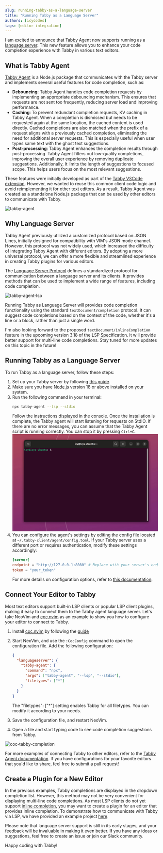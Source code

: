 ```yaml
---
slug: running-tabby-as-a-language-server
title: "Running Tabby as a Language Server"
authors: [icycodes]
tags: [editor integration]
---
```


I am excited to announce that [Tabby Agent](https://github.com/tabbyml/tabby/tree/main/clients/tabby-agent/) now supports running as a [language server](https://microsoft.github.io/language-server-protocol/). This new feature allows you to enhance your code completion experience with Tabby in various text editors.

## What is Tabby Agent

[Tabby Agent](https://github.com/tabbyml/tabby/tree/main/clients/tabby-agent/) is a Node.js package that communicates with the Tabby server and implements several useful features for code completion, such as:

- **Debouncing**: Tabby Agent handles code completion requests by implementing an appropriate debouncing mechanism. This ensures that requests are not sent too frequently, reducing server load and improving performance.
- **Caching**: To prevent redundant completion requests, KV caching in Tabby Agent. When a completion is dismissed but needs to be requested again at the same location, the cached content is used directly. Cached completions are also matched when the prefix of a request aligns with a previously cached completion, eliminating the need for additional server requests. This is especially useful when user types same text with the ghost text suggestions.
- **Post-processing**: Tabby Agent enhances the completion results through post-processing. Tabby Agent filters out low-quality completions, improving the overall user experience by removing duplicate suggestions. Additionally, It limits the length of suggestions to focused scope. This helps users focus on the most relevant suggestions.

These features were initially developed as part of the [Tabby VSCode extension](https://github.com/tabbyml/tabby/tree/main/clients/vscode/). However, we wanted to reuse this common client code logic and avoid reimplementing it for other text editors. As a result, Tabby Agent was created as a standalone Node.js package that can be used by other editors to communicate with Tabby.

![tabby-agent](./tabby-agent.png)

## Why Language Server

Tabby Agent previously utilized a customized protocol based on JSON Lines, initially designed for compatibility with VIM's JSON mode channel. However, this protocol was not widely used, which increased the difficulty of integrating Tabby Agent with different editors. By adopting a more universal protocol, we can offer a more flexible and streamlined experience in creating Tabby plugins for various editors.

The [Language Server Protocol](https://microsoft.github.io/language-server-protocol/) defines a standardized protocol for communication between a language server and its clients. It provides methods that can be used to implement a wide range of features, including code completion.

![tabby-agent-lsp](./tabby-agent-lsp.png)

Running Tabby as Language Server will provides code completion functionality using the standard `textDocument/completion` protocol. It can suggest code completions based on the context of the code, whether it's a line or a block, rather than just a single word.

I'm also looking forward to the proposed `textDocument/inlineCompletion` feature in the upcoming version 3.18 of the LSP Specification. It will provide better support for multi-line code completions. Stay tuned for more updates on this topic in the future!

## Running Tabby as a Language Server

To run Tabby as a language server, follow these steps:
1. Set up your Tabby server by following  [this guide](https://tabby.tabbyml.com/docs/installation/).
2. Make sure you have [Node.js](https://nodejs.org/) version 18 or above installed on your system.
3. Run the following command in your terminal:
    ```bash
    npx tabby-agent --lsp --stdio
    ```
    Follow the instructions displayed in the console. Once the installation is complete, the Tabby agent will start listening for requests on StdIO. If there are no error messages, you can assume that the Tabby Agent script is running correctly. You can stop it by pressing `Ctrl+C`.
    ![npx-run-tabby-agent](./npx-run-tabby-agent.gif)
4. You can configure the agent's settings by editing the config file located at `~/.tabby-client/agent/config.toml`. If your Tabby server uses a different port or requires authentication, modify these settings accordingly:
    ```toml
    [server]
    endpoint = "http://127.0.0.1:8080" # Replace with your server's endpoint
    token = "your_token"
    ```
    For more details on configuration options, refer to [this documentation](https://tabby.tabbyml.com/docs/extensions/configurations).

## Connect Your Editor to Tabby

Most text editors support built-in LSP clients or popular LSP client plugins, making it easy to connect them to the Tabby agent language server. Let's take NeoVim and [coc.nvim](https://github.com/neoclide/coc.nvim) as an example to show you how to configure your editor to connect to Tabby.

1. Install [coc.nvim](https://github.com/neoclide/coc.nvim) by following the [guide](https://github.com/neoclide/coc.nvim?tab=readme-ov-file#quick-start)
2. Start NeoVim, and use the ``:CocConfig`` command to open the configuration file. Add the following configuration:
    ```json
    {
      "languageserver": {
        "tabby-agent": {
          "command": "npx",
          "args": ["tabby-agent", "--lsp", "--stdio"],
          "filetypes": ["*"]
        }
      }
    }
    ```
    The "filetypes": ["*"] setting enables Tabby for all filetypes. You can modify it according to your needs.

3. Save the configuration file, and restart NeoVim. 
4. Open a file and start typing code to see code completion suggestions from Tabby.

![coc-tabby-completion](coc-tabby-completion.png)

For more examples of connecting Tabby to other editors, refer to the [Tabby Agent documentation](https://github.com/tabbyml/tabby/tree/main/clients/tabby-agent/). If you have configurations for your favorite editors that you'd like to share, feel free to submit a pull request!

## Create a Plugin for a New Editor

In the previous examples, Tabby completions are displayed in the dropdown completion list. However, this method may not be very convenient for displaying multi-line code completions. As most LSP clients do not yet support [inline completion](https://microsoft.github.io/language-server-protocol/specifications/lsp/3.18/specification/#textDocument_inlineCompletion), you may want to create a plugin for an editor that provides inline completion. To demonstrate how to communicate with Tabby via LSP, we have provided an example project [here](https://github.com/tabbyml/tabby/tree/main/clients/example-vscode-lsp).

Please note that language server support is still in its early stages, and your feedback will be invaluable in making it even better. If you have any ideas or suggestions, feel free to create an issue or join our Slack community.

Happy coding with Tabby!
